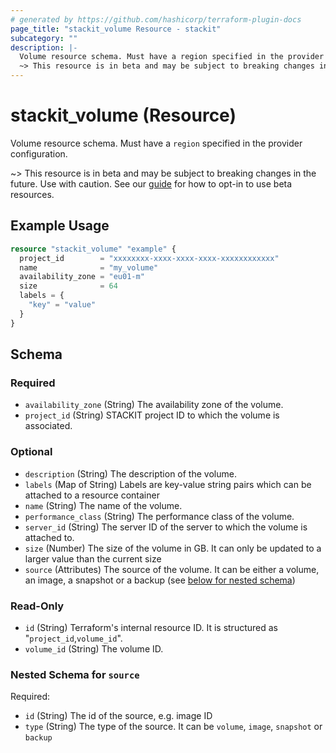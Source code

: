 ```yaml
---
# generated by https://github.com/hashicorp/terraform-plugin-docs
page_title: "stackit_volume Resource - stackit"
subcategory: ""
description: |-
  Volume resource schema. Must have a region specified in the provider configuration.
  ~> This resource is in beta and may be subject to breaking changes in the future. Use with caution. See our guide https://registry.terraform.io/providers/stackitcloud/stackit/latest/docs/guides/opting_into_beta_resources for how to opt-in to use beta resources.
---
```


# stackit_volume (Resource)

Volume resource schema. Must have a `region` specified in the provider configuration.

~> This resource is in beta and may be subject to breaking changes in the future. Use with caution. See our [guide](https://registry.terraform.io/providers/stackitcloud/stackit/latest/docs/guides/opting_into_beta_resources) for how to opt-in to use beta resources.

## Example Usage

```terraform
resource "stackit_volume" "example" {
  project_id        = "xxxxxxxx-xxxx-xxxx-xxxx-xxxxxxxxxxxx"
  name              = "my_volume"
  availability_zone = "eu01-m"
  size              = 64
  labels = {
    "key" = "value"
  }
}
```

<!-- schema generated by tfplugindocs -->
## Schema

### Required

- `availability_zone` (String) The availability zone of the volume.
- `project_id` (String) STACKIT project ID to which the volume is associated.

### Optional

- `description` (String) The description of the volume.
- `labels` (Map of String) Labels are key-value string pairs which can be attached to a resource container
- `name` (String) The name of the volume.
- `performance_class` (String) The performance class of the volume.
- `server_id` (String) The server ID of the server to which the volume is attached to.
- `size` (Number) The size of the volume in GB. It can only be updated to a larger value than the current size
- `source` (Attributes) The source of the volume. It can be either a volume, an image, a snapshot or a backup (see [below for nested schema](#nestedatt--source))

### Read-Only

- `id` (String) Terraform's internal resource ID. It is structured as "`project_id`,`volume_id`".
- `volume_id` (String) The volume ID.

<a id="nestedatt--source"></a>
### Nested Schema for `source`

Required:

- `id` (String) The id of the source, e.g. image ID
- `type` (String) The type of the source. It can be `volume`, `image`, `snapshot` or `backup`

